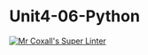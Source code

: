 # Unit4-06-Python
[![Mr Coxall's Super Linter](https://github.com/ICS3U-Programming-MarcusW/Unit4-06-Python/workflows/Mr%20Coxall's%20Super%20Linter/badge.svg)](https://github.com/ICS3U-Programming-MarcusW/Unit4-06-Python/actions/)

